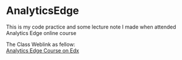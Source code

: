 # AnalyticsEdge

This is my code practice and some lecture note I made when attended Analytics Edge online course

The Class Weblink as fellow:  
[Analytics Edge Course on Edx](https://courses.edx.org/courses/course-v1:MITx+15.071x_2a+2T2015/courseware/e0d9ca1c350d42e5a8d6fd6a8162c1ab/)
